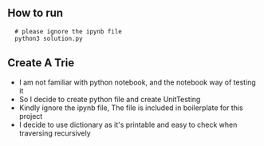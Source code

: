 ## How to run
```
  # please ignore the ipynb file
  python3 solution.py

```

## Create A Trie
- I am not familiar with python notebook, and the notebook way of testing it
- So I decide to create python file and create UnitTesting
- Kindly ignore the ipynb file, The file is included in boilerplate for this project
- I decide to use dictionary as it's printable and easy to check when traversing recursively 